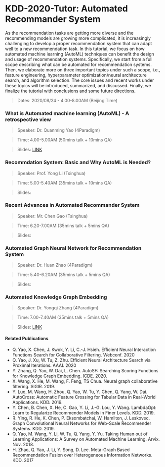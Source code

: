 # KDD-2020-Tutor: Automated Recommander System

As the recommendation tasks are getting more diverse and the recommending models are growing more complicated, it is increasingly challenging to develop a proper recommendation system that can adapt well to a new recommendation task. In this tutorial, we focus on how automated machine learning (AutoML) techniques can benefit the design and usage of recommendation systems. Specifically, we start from a full scope describing what can be automated for recommendation systems. Then, we elaborate more on three important topics under such a scope, i.e., feature engineering, hyperparameter optimization/neural architecture search, and algorithm selection. The core issues and recent works under these topics will be introduced, summarized, and discussed. Finally, we finalize the tutorial with conclusions and some future directions.

> Dates: 2020/08/24 - 4.00-8.00AM (Beijing Time)

### What is Automated machine learning (AutoML) - A retrospective view
> Speaker: Dr. Quanming Yao (4Paradigm)

> Time: 4.00-5.00AM (50mins talk + 10mins QA)

> Slides: [LINK](slides/Part1-AutoML.pdf)

### Recommdation System: Basic and Why AutoML is Needed?
> Speaker: Prof. Yong Li (Tsinghua)

> Time: 5.00-5.40AM (35mins talk + 10mins QA)

> Slides: 

### Recent Advances in Automated Recommander System
> Speaker: Mr. Chen Gao (Tsinghua)

> Time: 6.20-7.00AM (35mins talk + 5mins QA)

> Slides: 

### Automated Graph Neural Network for Recommendation System
> Speaker: Dr. Huan Zhao (4Paradigm)

> Time: 5.40-6.20AM (35mins talk + 5mins QA)

> Slides: 

### Automated Knowledge Graph Embedding
> Speaker: Dr. Yongqi Zhang (4Paradigm)

> Time: 7.00-7.40AM (35mins talk + 5mins QA)

> Slides: [LINK](slides/Part5-KG.pdf)

#### Related Publications
- Q. Yao, X. Chen, J. Kwok, Y. Li, C.-J. Hsieh. Efficient Neural Interaction Functions Search for Collaborative Filtering. Webconf. 2020
- Q. Yao, J. Xu, W. Tu, Z. Zhu. Efficient Neural Architecture Search via Proximal Iterations. AAAI. 2020
- Y. Zhang, Q. Yao, W. Dai, L. Chen. AutoSF: Searching Scoring Functions for Knowledge Graph Embedding. ICDE. 2020.
- X. Wang, X. He, M. Wang, F. Feng, TS Chua. Neural graph collaborative filtering. SIGIR. 2019.
- Y. Luo, M. Wang, H. Zhou, Q. Yao, W. Tu, Y. Chen, Q. Yang, W. Dai. AutoCross: Automatic Feature Crossing for Tabular Data in Real-World Applications. KDD. 2019.
- Y. Chen, B. Chen, X. He, C. Gao, Y. Li, J.-G. Lou, Y. Wang. LambdaOpt: Learn to Regularize Recommender Models in Finer Levels. KDD. 2019.
- R. Ying, R. He, K. Chen, P. Eksombatchai, W. Hamilton, J. Leskovec. Graph Convolutional Neural Networks for Web-Scale Recommender Systems. KDD. 2019.
- Q. Yao, M. Wang, Y. Li, W. Tu, Q. Yang, Y. Yu. Taking Human out of Learning Applications: A Survey on Automated Machine Learning. Arvix. Nov. 2018.
- H. Zhao, Q. Yao, J. Li, Y. Song, D. Lee. Meta-Graph Based Recommendation Fusion over Heterogeneous Information Networks. KDD. 2017

